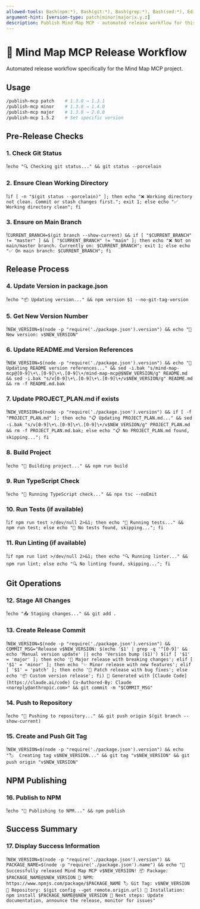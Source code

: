 ```yaml
---
allowed-tools: Bash(npm:*), Bash(git:*), Bash(grep:*), Bash(sed:*), Edit, Read, Write
argument-hint: [version-type: patch|minor|major|x.y.z]
description: Publish Mind Map MCP - automated release workflow for this project
---
```


# 🧠 Mind Map MCP Release Workflow

Automated release workflow specifically for the Mind Map MCP project.

## Usage

```bash
/publish-mcp patch    # 1.3.0 → 1.3.1
/publish-mcp minor    # 1.3.0 → 1.4.0
/publish-mcp major    # 1.3.0 → 2.0.0
/publish-mcp 1.5.2    # Set specific version
```

## Pre-Release Checks

### 1. Check Git Status
!`echo "🔍 Checking git status..." && git status --porcelain`

### 2. Ensure Clean Working Directory
!`if [ -n "$(git status --porcelain)" ]; then echo "❌ Working directory not clean. Commit or stash changes first."; exit 1; else echo "✅ Working directory clean"; fi`

### 3. Ensure on Main Branch
!`CURRENT_BRANCH=$(git branch --show-current) && if [ "$CURRENT_BRANCH" != "master" ] && [ "$CURRENT_BRANCH" != "main" ]; then echo "❌ Not on main/master branch. Currently on: $CURRENT_BRANCH"; exit 1; else echo "✅ On main branch: $CURRENT_BRANCH"; fi`

## Release Process

### 4. Update Version in package.json
!`echo "📦 Updating version..." && npm version $1 --no-git-tag-version`

### 5. Get New Version Number
!`NEW_VERSION=$(node -p "require('./package.json').version") && echo "🔢 New version: v$NEW_VERSION"`

### 6. Update README.md Version References
!`NEW_VERSION=$(node -p "require('./package.json').version") && echo "📝 Updating README version references..." && sed -i.bak "s/mind-map-mcp@[0-9]\+\.[0-9]\+\.[0-9]\+/mind-map-mcp@$NEW_VERSION/g" README.md && sed -i.bak "s/v[0-9]\+\.[0-9]\+\.[0-9]\+/v$NEW_VERSION/g" README.md && rm -f README.md.bak`

### 7. Update PROJECT_PLAN.md if exists
!`NEW_VERSION=$(node -p "require('./package.json').version") && if [ -f "PROJECT_PLAN.md" ]; then echo "📋 Updating PROJECT_PLAN.md..." && sed -i.bak "s/v[0-9]\+\.[0-9]\+\.[0-9]\+/v$NEW_VERSION/g" PROJECT_PLAN.md && rm -f PROJECT_PLAN.md.bak; else echo "📋 No PROJECT_PLAN.md found, skipping..."; fi`

### 8. Build Project
!`echo "🔨 Building project..." && npm run build`

### 9. Run TypeScript Check
!`echo "📘 Running TypeScript check..." && npx tsc --noEmit`

### 10. Run Tests (if available)
!`if npm run test >/dev/null 2>&1; then echo "🧪 Running tests..." && npm run test; else echo "🧪 No tests found, skipping..."; fi`

### 11. Run Linting (if available)
!`if npm run lint >/dev/null 2>&1; then echo "🔍 Running linter..." && npm run lint; else echo "🔍 No linting found, skipping..."; fi`

## Git Operations

### 12. Stage All Changes
!`echo "📤 Staging changes..." && git add .`

### 13. Create Release Commit
!`NEW_VERSION=$(node -p "require('./package.json').version") && COMMIT_MSG="Release v$NEW_VERSION: $(echo '$1' | grep -q '^[0-9]' && echo 'Manual version update' || echo 'Version bump ($1)') $(if [ '$1' = 'major' ]; then echo '🚀 Major release with breaking changes'; elif [ '$1' = 'minor' ]; then echo '✨ Minor release with new features'; elif [ '$1' = 'patch' ]; then echo '🐛 Patch release with bug fixes'; else echo '📦 Custom version release'; fi) 🤖 Generated with [Claude Code](https://claude.ai/code) Co-Authored-By: Claude <noreply@anthropic.com>" && git commit -m "$COMMIT_MSG"`

### 14. Push to Repository
!`echo "🚀 Pushing to repository..." && git push origin $(git branch --show-current)`

### 15. Create and Push Git Tag
!`NEW_VERSION=$(node -p "require('./package.json').version") && echo "🏷️  Creating tag v$NEW_VERSION..." && git tag "v$NEW_VERSION" && git push origin "v$NEW_VERSION"`

## NPM Publishing

### 16. Publish to NPM
!`echo "📡 Publishing to NPM..." && npm publish`

## Success Summary

### 17. Display Success Information
!`NEW_VERSION=$(node -p "require('./package.json').version") && PACKAGE_NAME=$(node -p "require('./package.json').name") && echo "🎉 Successfully released Mind Map MCP v$NEW_VERSION! 📦 Package: $PACKAGE_NAME@$NEW_VERSION 🔗 NPM: https://www.npmjs.com/package/$PACKAGE_NAME 🏷️ Git Tag: v$NEW_VERSION 📂 Repository: $(git config --get remote.origin.url) 🔧 Installation: npm install $PACKAGE_NAME@$NEW_VERSION 🚀 Next steps: Update documentation, announce the release, monitor for issues"`